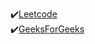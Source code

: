 ✔️[Leetcode](https://leetcode.com/problemset/all/) <br>
✔️[GeeksForGeeks](https://www.geeksforgeeks.org/) <br>
